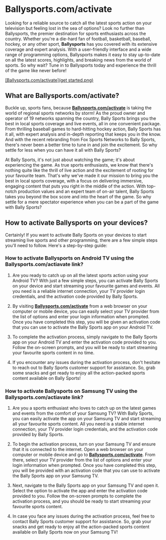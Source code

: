# Ballysports.com/activate

Looking for a reliable source to catch all the latest sports action on your television but feeling lost in the sea of options? Look no further than Ballysports, the premier destination for sports enthusiasts across the country. Whether you're a die-hard fan of football, basketball, baseball, hockey, or any other sport, **Ballysports** has you covered with its extensive coverage and expert analysis. With a user-friendly interface and a wide range of programming options, Ballysports makes it easy to stay up-to-date on all the latest scores, highlights, and breaking news from the world of sports. So why wait? Tune in to Ballysports today and experience the thrill of the game like never before!

[[Ballysports.com/activate](get started.png)](https://techtotrend.com/ballysports-com-activate/)

## What are Ballysports.com/activate?
Buckle up, sports fans, because **[Ballysports.com/activate](https://ballysportscomactivate.github.io)** is taking the world of regional sports networks by storm! As the proud owner and operator of 19 networks spanning the country, Bally Sports brings you the best in local sports coverage and live events, all in one convenient package. From thrilling baseball games to hard-hitting hockey action, Bally Sports has it all, with expert analysis and in-depth reporting that keeps you in the know. And with the recent rebranding from Fox Sports Networks to Bally Sports, there's never been a better time to tune in and join the excitement. So why settle for less when you can have it all with Bally Sports?

At Bally Sports, it's not just about watching the game; it's about experiencing the game. As true sports enthusiasts, we know that there's nothing quite like the thrill of live action and the excitement of rooting for your favourite team. That's why we've made it our mission to bring you the best in local sports coverage, with a focus on delivering immersive, engaging content that puts you right in the middle of the action. With top-notch production values and an expert team of on-air talent, Bally Sports takes you beyond the box score and into the heart of the game. So why settle for a mere spectator experience when you can be a part of the game with Bally Sports?

## How to activate Ballysports on your devices?
Certainly! If you want to activate Bally Sports on your devices to start streaming live sports and other programming, there are a few simple steps you'll need to follow. Here's a step-by-step guide:

### How to activate Ballysports on Android TV using the Ballysports.com/actiavate link?
1. Are you ready to catch up on all the latest sports action using your Android TV? With just a few simple steps, you can activate Bally Sports on your device and start streaming your favourite games and events. All you need is a reliable internet connection, your TV provider login credentials, and the activation code provided by Bally Sports.

2. By visiting **[Ballysports.com/activate](https://ballysportscomactivate.github.io)** from a web browser on your computer or mobile device, you can easily select your TV provider from the list of options and enter your login information when prompted. Once you have completed this step, you will be given an activation code that you can use to activate the Bally Sports app on your Android TV.

3. To complete the activation process, simply navigate to the Bally Sports app on your Android TV and enter the activation code provided to you. Follow the on-screen prompts, and you will be ready to start streaming your favourite sports content in no time.

4. If you encounter any issues during the activation process, don't hesitate to reach out to Bally Sports customer support for assistance. So, grab some snacks and get ready to enjoy all the action-packed sports content available on Bally Sports!

### How to activate Ballysports on Samsung TV using the Ballysports.com/actiavate link?
1. Are you a sports enthusiast who loves to catch up on the latest games and events from the comfort of your Samsung TV? With Bally Sports, you can easily activate the app on your Samsung TV and start streaming all your favourite sports content. All you need is a stable internet connection, your TV provider login credentials, and the activation code provided by Bally Sports.

2. To begin the activation process, turn on your Samsung TV and ensure that it is connected to the internet. Open a web browser on your computer or mobile device and go to **[Ballysports.com/activate](https://ballysportscomactivate.github.io)**. From there, select your TV provider from the list of options and enter your login information when prompted. Once you have completed this step, you will be provided with an activation code that you can use to activate the Bally Sports app on your Samsung TV.

3. Next, navigate to the Bally Sports app on your Samsung TV and open it. Select the option to activate the app and enter the activation code provided to you. Follow the on-screen prompts to complete the activation process, and you should be ready to start streaming your favourite sports content.

4. In case you face any issues during the activation process, feel free to contact Bally Sports customer support for assistance. So, grab your snacks and get ready to enjoy all the action-packed sports content available on Bally Sports now on your Samsung TV!

